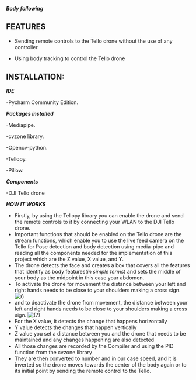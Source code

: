 ***Body following***

## FEATURES

- Sending remote controls to the Tello drone without the use of any controller.

- Using body tracking to control the Tello drone

## INSTALLATION:

***IDE***

-Pycharm Community Edition.

***Packages installed***

-Mediapipe.

-cvzone library.

-Opencv-python.

-Tellopy.

-Pillow.

***Components***

-DJI Tello drone

***HOW IT WORKS***

- Firstly, by using the Tellopy library you can enable the drone and send the remote controls to it by connecting your WLAN to the DJI Tello drone.
- Important functions that should be enabled on the Tello drone are the stream functions, which enable you to use the live feed camera on the Tello for Pose detection and body  detection using media-pipe and reading all the components needed for the implementation of this project which are the Z value, X value, and Y.
- The drone detects the face and creates a box that covers all the features that identify as body features(*in simple terms*) and sets the middle of your body as the midpoint in this case your abdomen.
- To activate the drone for movement the distance between your left and right hands needs to be close to your shoulders making a cross sign.
  ![6](https://github.com/KhumaloKat/Body-following/assets/162409577/28cd9fea-0c87-445b-80ee-c7ab3a331567)
- and to deactivate the drone from movement, the distance between your left and right hands needs to be close to your shoulders making a cross sign.
 ![(7)](https://github.com/KhumaloKat/Body-following/assets/162409577/a055ee86-3349-4c19-a240-3e29629bdd5d)
- For the X value, it detects the change that happens horizontally
- Y value detects the changes that happen vertically
- Z value you set a distance between you and the drone that needs to be maintained and any changes happening are also detected
- All those changes are recorded by the Compiler and using the PID function from the cvzone library
- They are then converted to number and in our case speed, and it is inverted so the drone moves towards the center of the body again or to its initial point by sending the remote control to the Tello.
  
  









